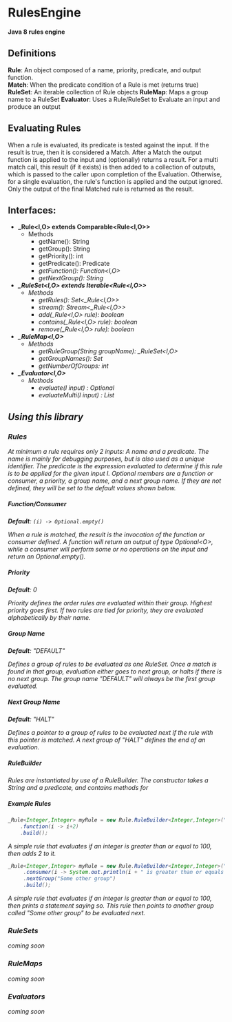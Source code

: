 # RulesEngine
**Java 8 rules engine**

## Definitions
**Rule**: An object composed of a name, priority, predicate, and output function.  
**Match**: When the predicate condition of a Rule is met (returns true)  
**RuleSet**: An iterable collection of Rule objects
**RuleMap**: Maps a group name to a RuleSet
**Evaluator**: Uses a Rule/RuleSet to Evaluate an input and produce an output  

## Evaluating Rules
When a rule is evaluated, its predicate is tested against the input. If the result is true, then it is considered a Match. After a Match the output function is applied to the input and (optionally) returns a result. For a multi match call, this result (if it exists) is then added to a collection of outputs, which is passed to the caller upon completion of the Evaluation. Otherwise, for a single evaluation, the rule's function is applied and the output ignored. Only the output of the final Matched rule is returned as the result.

## Interfaces:
- **\_Rule<I,O> extends Comparable<Rule<I,O>>**  
  - Methods
    - getName(): String
    - getGroup(): String
    - getPriority(): int
    - getPredicate(): Predicate<I>
    - getFunction(): Function<I,O>
    - getNextGroup(): String
- **\_RuleSet<I,O> extends Iterable<Rule<I,O>>**  
  - Methods
    - getRules(): Set<\_Rule<I,O>>
    - stream(): Stream<\_Rule<I,O>>
    - add(\_Rule<I,O> rule): boolean
    - contains(\_Rule<I,O> rule): boolean
    - remove(\_Rule<I,O> rule): boolean  
- **\_RuleMap<I,O>**
  - Methods
    - getRuleGroup(String groupName): \_RuleSet<I,O>
    - getGroupNames(): Set<String>
    - getNumberOfGroups: int
- **\_Evaluator<I,O>**  
  - Methods
    - evaluate(I input) : Optional<O>
    - evaluateMulti(I input) : List<O>
    
## Using this library

### Rules

At minimum a rule requires only 2 inputs: A name and a predicate. The name is mainly for debugging purposes, but is also used as a unique identifier. The predicate is the expression evaluated to determine if this rule is to be applied for the given input I. Optional members are a function or consumer, a priority, a group name, and a next group name. If they are not defined, they will be set to the default values shown below.
 
##### Function/Consumer

**Default**: `(i) -> Optional.empty()`

When a rule is matched, the result is the invocation of the function or consumer defined. A function will return an output of type Optional\<O>, while a consumer will perform some or no operations on the input and return an Optional.empty().  

##### Priority

**Default**: 0

Priority defines the order rules are evaluated within their group. Highest priority goes first. If two rules are tied for priority, they are evaluated alphabetically by their name.

##### Group Name

**Default**: "DEFAULT"

Defines a group of rules to be evaluated as one RuleSet. Once a match is found in that group, evaluation either goes to next group, or halts if there is no next group. The group name "DEFAULT" will always be the first group evaluated.

##### Next Group Name

**Default**: "HALT"

Defines a pointer to a group of rules to be evaluated next if the rule with this pointer is matched. A next group of "HALT" defines the end of an evaluation.

##### RuleBuilder

Rules are instantiated by use of a RuleBuilder. The constructor takes a String and a predicate, and contains methods for 

##### Example Rules

```java
_Rule<Integer,Integer> myRule = new Rule.RuleBuilder<Integer,Integer>("myRule", i -> i >= 100)
    .function(i -> i+2)
    .build();
```

A simple rule that evaluates if an integer is greater than or equal to 100, then adds 2 to it.

```java
_Rule<Integer,Integer> myRule = new Rule.RuleBuilder<Integer,Integer>("myRule", i -> i >= 100)
     .consumer(i -> System.out.println(i + " is greater than or equals to 100"))
     .nextGroup("Some other group")
     .build();
```
 
 A simple rule that evaluates if an integer is greater than or equal to 100, then prints a statement saying so. This rule then points to another group called "Some other group" to be evaluated next. 
  
### RuleSets

coming soon

### RuleMaps

coming soon

### Evaluators
coming soon
